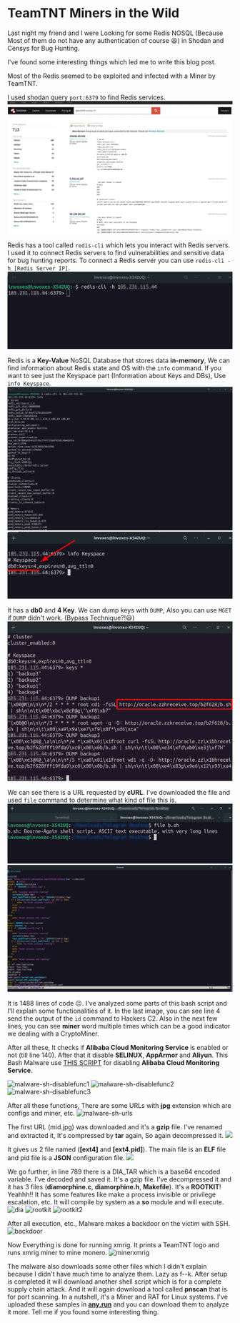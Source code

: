 # TeamTNT Miners in the Wild

Last night my friend and I were Looking for some Redis NOSQL (Because Most of them do not have any authentication of course 😆) in Shodan and Censys for Bug Hunting.

I've found some interesting things which led me to write this blog post.

Most of the Redis seemed to be exploited and infected with a Miner by TeamTNT.

I used shodan query `port:6379` to find Redis services.
![](../../images/shodan.png)


Redis has a tool called `redis-cli` which lets you interact with Redis servers.
I used it to connect Redis servers to find vulnerabilities and sensitive data for bug hunting reports.
To connect a Redis server you can use `redis-cli -h [Redis Server IP]`.
![](../../images/redis-cli-connection.png)


Redis is a **Key-Value** NoSQL Database that stores data **in-memory**, We can find information about Redis state and OS with the `info` command.
If you want to see just the Keyspace part (Information about Keys and DBs), Use `info Keyspace`.
![](../../images/redis-cli-info.png)
![](../../images/redis-cli-info-keyspace.png)


It has a **db0** and **4 Key**. We can dump keys with `DUMP`, Also you can use `MGET` if `DUMP` didn't work. (Bypass Technique?!😃)
![](../../images/redis-cli-dump.png)


We can see there is a URL requested by **cURL**. I've downloaded the file and used `file` command to determine what kind of file this is.
![](../../images/malware-sh.png)
![](../../images/malware-sh-content.png)

It is 1488 lines of code 😐. I've analyzed some parts of this bash script and I'll explain some functionalities of it.
In the last image, you can see line 4 send the output of the `id` command to Hackers C2. Also in the next few lines, you can see **miner** word multiple times which can be a good indicator we dealing with a CryptoMiner.

After all these, It checks if **Alibaba Cloud Monitoring Service** is enabled or not (till line 140). After that it disable **SELINUX**, **AppArmor** and **Aliyun**.
This Bash Malware use [THIS SCRIPT](https://github.com/leitbogioro/Fuck_Aliyun/blob/master/Fuck_Aliyun.sh) for disabling **Alibaba Cloud Monitoring Service**.

![malware-sh-disablefunc1](https://user-images.githubusercontent.com/36133745/134326008-41e7b387-aebe-4cac-9fb3-80a01fdce3e4.png)
![malware-sh-disablefunc2](https://user-images.githubusercontent.com/36133745/134326017-23d16c44-d0ad-4de7-8df0-27555a1b5355.png)
![malware-sh-disablefunc3](https://user-images.githubusercontent.com/36133745/134326047-4ff2d7c7-a812-4c4b-8a1e-4e3d192243cb.png)

After all these functions, There are some URLs with **jpg** extension which are configs and miner, etc.
![malware-sh-urls](https://user-images.githubusercontent.com/36133745/134329743-eaf3e08e-604d-4177-b83f-6850c12d2100.png)

The first URL (mid.jpg) was downloaded and it's a **gzip** file. I've renamed and extracted it, It's compressed by **tar** again, So again decompressed it.
![](https://user-images.githubusercontent.com/36133745/134333023-0d8de1e9-11cf-4622-b39c-d59e7856ca5f.png)

It gives us 2 file named (**[ext4]** and **[ext4.pid]**). The main file is an **ELF** file and pid file is a **JSON** configuration file.
![](https://user-images.githubusercontent.com/36133745/134333352-96f183d6-95c4-48a2-9f80-462cd67fd5cf.png)

We go further, in line 789 there is a DIA_TAR which is a base64 encoded variable. I've decoded and saved it. It's a gzip file. I've decompressed it and it has 3 files (**diamorphine.c**, **diamorphine.h**, **Makefile**). It's a **ROOTKIT**! Yeahhh!! It has some features like make a process invisible or privilege escalation, etc. It will compile by system as a **so** module and will execute.
![dia](https://user-images.githubusercontent.com/36133745/134337504-9ae97477-c45e-4bde-88e6-40f160c38a5e.png)
![rootkit](https://user-images.githubusercontent.com/36133745/134338695-9a7bd448-f1b5-4627-87e4-f8a7fdb9d9c6.png)
![rootkit2](https://user-images.githubusercontent.com/36133745/134338704-d8b2b07c-abf9-4284-8a2a-17cc470c78e5.png)

After all execution, etc., Malware makes a backdoor on the victim with SSH.
![backdoor](https://user-images.githubusercontent.com/36133745/134339831-d8ebfa4c-acd5-4c71-8ea6-47b082e04239.png)

Now Everything is done for running xmrig. It prints a TeamTNT logo and runs xmrig miner to mine monero.
![minerxmrig](https://user-images.githubusercontent.com/36133745/134340433-556eda4f-140d-44cc-8b59-8320f25258a3.png)


The malware also downloads some other files which I didn't explain because I didn't have much time to analyze them. Lazy as f--k.
After setup is completed it will download another shell script which is for a complete supply chain attack. And it will again download a tool called **pnscan** that is for port scanning.
In a nutshell, it's a Miner and RAT for Linux systems. I've uploaded these samples in [**any.run**](https://app.any.run/tasks/0cb2d63d-553e-4663-814f-054f0843346b) and you can download them to analyze it more. Tell me if you found some interesting thing.

